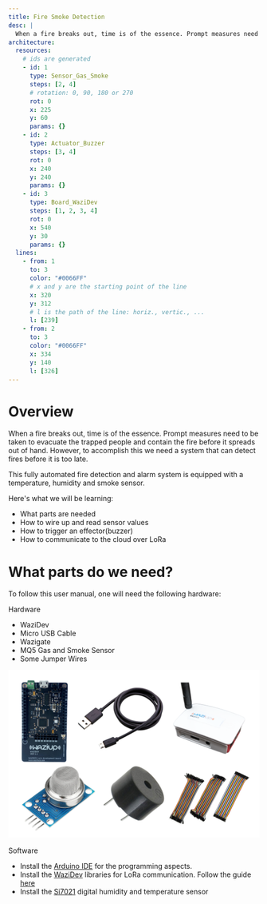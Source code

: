 ```yaml
---
title: Fire Smoke Detection
desc: |
  When a fire breaks out, time is of the essence. Prompt measures need to be taken to evacuate the trapped people and contain the fire before it spreads out of hand.
architecture:
  resources:
    # ids are generated
    - id: 1
      type: Sensor_Gas_Smoke
      steps: [2, 4]
      # rotation: 0, 90, 180 or 270
      rot: 0
      x: 225
      y: 60
      params: {}
    - id: 2
      type: Actuator_Buzzer
      steps: [3, 4]
      rot: 0
      x: 240
      y: 240
      params: {}
    - id: 3
      type: Board_WaziDev
      steps: [1, 2, 3, 4]
      rot: 0
      x: 540
      y: 30
      params: {}
  lines:
    - from: 1
      to: 3
      color: "#0066FF"
      # x and y are the starting point of the line
      x: 320
      y: 312
      # l is the path of the line: horiz., vertic., ...
      l: [239]
    - from: 2
      to: 3
      color: "#0066FF"
      x: 334
      y: 140
      l: [326]
---
```


# Overview

When a fire breaks out, time is of the essence. Prompt measures need to be taken to evacuate the trapped people and contain the fire before it spreads out of hand. However, to accomplish this we need a system that can detect fires before it is too late.

This fully automated fire detection and alarm system is equipped with a temperature, humidity and smoke sensor.

Here's what we will be learning:
- What parts are needed
- How to wire up and read sensor values
- How to trigger an effector(buzzer)
- How to communicate to the cloud over LoRa


# What parts do we need?

To follow this user manual, one will need the following hardware:

Hardware
  - WaziDev
  - Micro USB Cable
  - Wazigate
  - MQ5 Gas and Smoke Sensor
  - Some Jumper Wires

![Parts One](./media/firedetection.png)

Software
  - Install the [Arduino IDE](https://www.arduino.cc/en/Main/Software) for the programming aspects.
  - Install the [WaziDev](https://github.com/Waziup/WaziDev/archive/master.zip) libraries for LoRa communication. Follow the guide [here](https://waziup.io/documentation/wazidev/user-manual/#install-the-wazidev-sketchbook)
  - Install the [Si7021](https://github.com/adafruit/Adafruit_Si7021) digital humidity and temperature sensor 